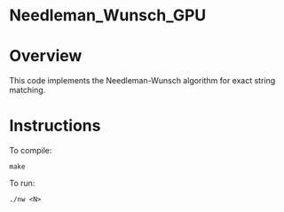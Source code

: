 # Needleman_Wunsch_GPU

# Overview

This code implements the Needleman-Wunsch algorithm for exact string matching.

# Instructions

To compile:

```
make
```

To run:

```
./nw <N> 
```
